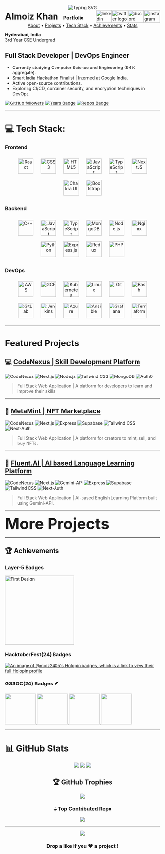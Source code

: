 <div align="center">
  <img src="https://readme-typing-svg.herokuapp.com?color=F7B93E&size=30&center=true&vCenter=true&width=550&lines=Hi%2C+Welcome+to+my+GitHub+👋;Full+Stack+Developer;DevOps+Engineer;Open+Source+Contributor&pause=1500&duration=3000" alt="Typing SVG" />
</div>

<div style="display: flex; justify-content: space-between; align-items: center; width: 100%;">
  <h1 style="margin: 0;">
    Almoiz Khan
    <a href="https://almoizkhan.me" target="_blank" style="font-size: 16px; margin-left: 10px; text-decoration: none;">
      Portfolio
    </a>
  </h1>
  <div style="display: flex;">
    <a href="https://www.linkedin.com/in/almoiz-khan-2184b8300/" target="_blank">
      <img src="https://raw.githubusercontent.com/maurodesouza/profile-readme-generator/master/src/assets/icons/social/linkedin/default.svg" width="52" height="40" alt="linkedin logo" />
    </a>
    <a href="https://www.twitter.com/" target="_blank">
      <img src="https://raw.githubusercontent.com/maurodesouza/profile-readme-generator/master/src/assets/icons/social/twitter/default.svg" width="52" height="40" alt="twitter logo" />
    </a>
    <a href="https://discord.com/users/a_moiz24" target="_blank">
      <img src="https://raw.githubusercontent.com/maurodesouza/profile-readme-generator/master/src/assets/icons/social/discord/default.svg" width="52" height="40" alt="discord logo" />
    </a>
    <a href="https://www.instagram.com/_k_moiz/" target="_blank">
      <img src="https://raw.githubusercontent.com/maurodesouza/profile-readme-generator/master/src/assets/icons/social/instagram/default.svg" width="52" height="40" alt="instagram logo" />
    </a>
  </div>
</div>

<div align="center">
  <a href="#about">About</a> •
  <a href="#projects">Projects</a> •
  <a href="#tech-stack">Tech Stack</a> •
  <a href="#achievements">Achievements</a> •
  <a href="#stats">Stats</a>
</div>

<div id="about">

**Hyderabad, India**  
3rd Year CSE Undergrad  

Full Stack Developer | DevOps Engineer
---

-  Currently studying Computer Science and Engineering (94% aggregate).
-  Smart India Hackathon Finalist | Interned at Google India.
-  Active open-source contributions.
-  Exploring CI/CD, container security, and encryption techniques in DevOps.

[![GitHub followers](https://img.shields.io/github/followers/moiz2405?style=social)](https://github.com/moiz2405)
[![Years Badge](https://badges.pufler.dev/years/moiz2405)](https://badges.pufler.dev)
[![Repos Badge](https://badges.pufler.dev/repos/moiz2405)](https://badges.pufler.dev)

</div>

---
<div id="tech-stack">

# 💻 Tech Stack:
### Frontend  
<div align="center">  
<a href="https://reactjs.org/" target="_blank"><img style="margin: 10px" src="https://profilinator.rishav.dev/skills-assets/react-original-wordmark.svg" alt="React" height="50" /></a>  
<a href="https://www.w3schools.com/css/" target="_blank"><img style="margin: 10px" src="https://profilinator.rishav.dev/skills-assets/css3-original-wordmark.svg" alt="CSS3" height="50" /></a>  
<a href="https://en.wikipedia.org/wiki/HTML5" target="_blank"><img style="margin: 10px" src="https://profilinator.rishav.dev/skills-assets/html5-original-wordmark.svg" alt="HTML5" height="50" /></a>  
<a href="https://www.javascript.com/" target="_blank"><img style="margin: 10px" src="https://profilinator.rishav.dev/skills-assets/javascript-original.svg" alt="JavaScript" height="50" /></a>  
<a href="https://www.typescriptlang.org/" target="_blank"><img style="margin: 10px" src="https://profilinator.rishav.dev/skills-assets/typescript-original.svg" alt="TypeScript" height="50" /></a>  
<a href="https://nextjs.org/" target="_blank"><img style="margin: 10px" src="https://profilinator.rishav.dev/skills-assets/nextjs.png" alt="NextJS" height="50" /></a>  
<a href="https://chakra-ui.com/" target="_blank"><img style="margin: 10px" src="https://profilinator.rishav.dev/skills-assets/chakraui.png" alt="Chakra UI" height="50" /></a>  
<a href="https://getbootstrap.com/docs/3.4/javascript/" target="_blank"><img style="margin: 10px" src="https://profilinator.rishav.dev/skills-assets/bootstrap-plain.svg" alt="Bootstrap" height="50" /></a>  
</div>

### Backend  
<div align="center">  
<a href="https://www.cplusplus.com/" target="_blank"><img style="margin: 10px" src="https://profilinator.rishav.dev/skills-assets/cplusplus-original.svg" alt="C++" height="50" /></a>  
<a href="https://www.javascript.com/" target="_blank"><img style="margin: 10px" src="https://profilinator.rishav.dev/skills-assets/javascript-original.svg" alt="JavaScript" height="50" /></a>  
<a href="https://www.typescriptlang.org/" target="_blank"><img style="margin: 10px" src="https://profilinator.rishav.dev/skills-assets/typescript-original.svg" alt="TypeScript" height="50" /></a>  
<a href="https://www.mongodb.com/" target="_blank"><img style="margin: 10px" src="https://profilinator.rishav.dev/skills-assets/mongodb-original-wordmark.svg" alt="MongoDB" height="50" /></a>  
<a href="https://nodejs.org/" target="_blank"><img style="margin: 10px" src="https://profilinator.rishav.dev/skills-assets/nodejs-original-wordmark.svg" alt="Node.js" height="50" /></a>  
<a href="https://www.nginx.com/" target="_blank"><img style="margin: 10px" src="https://profilinator.rishav.dev/skills-assets/nginx-original.svg" alt="Nginx" height="50" /></a>  
<a href="https://www.python.org/" target="_blank"><img style="margin: 10px" src="https://profilinator.rishav.dev/skills-assets/python-original.svg" alt="Python" height="50" /></a>  
<a href="https://expressjs.com/" target="_blank"><img style="margin: 10px" src="https://profilinator.rishav.dev/skills-assets/express-original-wordmark.svg" alt="Express.js" height="50" /></a>  
<a href="https://redux.js.org/" target="_blank"><img style="margin: 10px" src="https://profilinator.rishav.dev/skills-assets/redux-original.svg" alt="Redux" height="50" /></a>  
<a href="https://www.php.net/" target="_blank"><img style="margin: 10px" src="https://profilinator.rishav.dev/skills-assets/php-original.svg" alt="PHP" height="50" /></a>  
</div>

### DevOps  
<div align="center">  
<a href="https://aws.amazon.com/" target="_blank"><img style="margin: 10px" src="https://profilinator.rishav.dev/skills-assets/amazonwebservices-original-wordmark.svg" alt="AWS" height="50" /></a>  
<a href="https://cloud.google.com/" target="_blank"><img style="margin: 10px" src="https://profilinator.rishav.dev/skills-assets/google_cloud-icon.svg" alt="GCP" height="50" /></a>  
<a href="https://kubernetes.io/" target="_blank"><img style="margin: 10px" src="https://profilinator.rishav.dev/skills-assets/kubernetes-icon.svg" alt="Kubernetes" height="50" /></a>  
<a href="https://www.linux.org/" target="_blank"><img style="margin: 10px" src="https://profilinator.rishav.dev/skills-assets/linux-original.svg" alt="Linux" height="50" /></a>  
<a href="https://github.com/" target="_blank"><img style="margin: 10px" src="https://profilinator.rishav.dev/skills-assets/git-scm-icon.svg" alt="Git" height="50" /></a>  
<a href="https://www.gnu.org/software/bash/" target="_blank"><img style="margin: 10px" src="https://profilinator.rishav.dev/skills-assets/gnu_bash-icon.svg" alt="Bash" height="50" /></a>  
<a href="https://about.gitlab.com/" target="_blank"><img style="margin: 10px" src="https://profilinator.rishav.dev/skills-assets/gitlab.svg" alt="GitLab" height="50" /></a>  
<a href="https://www.jenkins.io/" target="_blank"><img style="margin: 10px" src="https://profilinator.rishav.dev/skills-assets/jenkins-icon.svg" alt="Jenkins" height="50" /></a>  
<a href="https://azure.microsoft.com/en-in/" target="_blank"><img style="margin: 10px" src="https://profilinator.rishav.dev/skills-assets/microsoft_azure-icon.svg" alt="Azure" height="50" /></a>  
<a href="https://www.ansible.com/" target="_blank"><img style="margin: 10px" src="https://profilinator.rishav.dev/skills-assets/ansible.png" alt="Ansible" height="50" /></a>  
<a href="https://grafana.com/" target="_blank"><img style="margin: 10px" src="https://profilinator.rishav.dev/skills-assets/grafana.png" alt="Grafana" height="50" /></a>  
<a href="https://www.terraform.io/" target="_blank"><img style="margin: 10px" src="https://profilinator.rishav.dev/skills-assets/terraformio-icon.svg" alt="Terraform" height="50" /></a>  
</div>

</div>

---

# Featured Projects
## 💻 [CodeNexus | Skill Development Platform](https://codenexus.almoizkhan.me)
![CodeNexus](https://img.shields.io/badge/React-61DAFB?style=flat&logo=react&logoColor=white) ![Next.js](https://img.shields.io/badge/Next.js-000000?style=flat&logo=next.js&logoColor=white) ![Node.js](https://img.shields.io/badge/Node.js-339933?style=flat&logo=node.js&logoColor=white) ![Tailwind CSS](https://img.shields.io/badge/Tailwind%20CSS-38BDF8?style=flat&logo=tailwindcss&logoColor=white) ![MongoDB](https://img.shields.io/badge/MongoDB-47A248?style=flat&logo=mongodb&logoColor=white) ![Auth0](https://img.shields.io/badge/Auth0-000000?style=flat&logo=auth0&logoColor=white)
> Full Stack Web Application | A platform for developers to learn and improve their skills

---

## 🎨 [MetaMint | NFT Marketplace](https://metamint.almoizkhan.me)
![CodeNexus](https://img.shields.io/badge/React-61DAFB?style=flat&logo=react&logoColor=white) ![Next.js](https://img.shields.io/badge/Next.js-000000?style=flat&logo=next.js&logoColor=white) ![Express](https://img.shields.io/badge/Express-000000?style=flat&logo=express&logoColor=white) ![Supabase](https://img.shields.io/badge/Supabase-3ECF8E?style=flat&logo=supabase&logoColor=white) ![Tailwind CSS](https://img.shields.io/badge/Tailwind%20CSS-38BDF8?style=flat&logo=tailwindcss&logoColor=white) ![Next-Auth](https://img.shields.io/badge/Next-Auth-000000?style=flat&logo=next.js&logoColor=white)
> Full Stack Web Application | A platform for creators to mint, sell, and buy NFTs.

---

## 🧠 [Fluent.AI | AI based Language Learning Platform](https://fluentai.almoizkhan.me)
![CodeNexus](https://img.shields.io/badge/React-61DAFB?style=flat&logo=react&logoColor=white) ![Next.js](https://img.shields.io/badge/Next.js-000000?style=flat&logo=next.js&logoColor=white) ![Gemini-API](https://img.shields.io/badge/Gemini-API-FF4081?style=flat&logo=google&logoColor=white) ![Express](https://img.shields.io/badge/Express-000000?style=flat&logo=express&logoColor=white) ![Supabase](https://img.shields.io/badge/Supabase-3ECF8E?style=flat&logo=supabase&logoColor=white) ![Tailwind CSS](https://img.shields.io/badge/Tailwind%20CSS-38BDF8?style=flat&logo=tailwindcss&logoColor=white) ![Next-Auth](https://img.shields.io/badge/Next-Auth-000000?style=flat&logo=next.js&logoColor=white)
> Full Stack Web Application | AI-based English Learning Platform built using Gemini-API.

---
<details>
  <summary style="font-size: 50px; font-weight: bold; cursor: pointer; display: inline-block;">More Projects </summary>

## 📁 [PortFolio | Personal Portfolio Website](https://almoizkhan.me)
![CodeNexus](https://img.shields.io/badge/React-61DAFB?style=flat&logo=react&logoColor=white) ![Next.js](https://img.shields.io/badge/Next.js-000000?style=flat&logo=next.js&logoColor=white) ![Tailwind CSS](https://img.shields.io/badge/Tailwind%20CSS-38BDF8?style=flat&logo=tailwindcss&logoColor=white) ![ShadCN-UI](https://img.shields.io/badge/ShadCN-UI-FF9900?style=flat&logo=shadcn&logoColor=white)
> Responsive Web Application | Personal Portfolio Website built using Next.js and Tailwind CSS.

---

## 🤖 [Custom-AI | AI Components based on Chrome Built-In AI](https://github.com/moiz2405/Custom-AI)
![CodeNexus](https://img.shields.io/badge/React-61DAFB?style=flat&logo=react&logoColor=white) ![Next.js](https://img.shields.io/badge/Next.js-000000?style=flat&logo=next.js&logoColor=white) ![Chrome Built-In APIs](https://img.shields.io/badge/Chrome%20Built-In%20APIs-4285F4?style=flat&logo=chrome&logoColor=white) ![Tailwind CSS](https://img.shields.io/badge/Tailwind%20CSS-38BDF8?style=flat&logo=tailwindcss&logoColor=white)
> Different AI Components | Translator, Language Detector, Summarizer, Writer, Rewriter.

---

## ⚙️ [AWS Usage Monitor | Cost Management Tool](https://github.com/moiz2405/Aws-Montitor)
![Shell Script](https://img.shields.io/badge/Shell%20Script-121011?style=flat&logo=gnu-bash&logoColor=white) ![AWS](https://img.shields.io/badge/AWS-FF9900?style=flat&logo=amazonaws&logoColor=white)
> Shell Script | A tool to monitor and manage AWS usage and costs.

---

## 🌍 [Coal Mine Visualizer | Data Visualization Tool](https://github.com/moiz2405/coal-mine-visualizer)
![Python](https://img.shields.io/badge/Python-3776AB?style=flat&logo=python&logoColor=white) ![Pandas](https://img.shields.io/badge/Pandas-150458?style=flat&logo=pandas&logoColor=white) ![Matplotlib](https://img.shields.io/badge/Matplotlib-008ACF?style=flat&logo=matplotlib&logoColor=white)
> Python Script | Visualize Coal Mines Carbon Footprints using Pandas and Matplotlib.

</details>

---


<div id="achievements">

## 🏆 Achievements

### Layer-5 Badges
<a href="https://meshery.layer5.io/user/0ee04d08-d9ff-421a-b35b-a9ad1db1d62f?tab=badges&badge=first-design">
  <img width="224px" height="224px" src="https://badges.layer5.io/assets/badges/first-design/first-design.png" alt="First Design" />
</a>

### HacktoberFest(24) Badges
[![An image of @moiz2405's Holopin badges, which is a link to view their full Holopin profile](https://holopin.me/moiz2405)](https://holopin.io/@moiz2405)

### GSSOC(24) Badges 🪶
<div style='display:flex; align-items:center; gap: 10px;' align='center'>
  <a href="https://gssoc.girlscript.tech/leaderboard">
    <img src="https://raw.githubusercontent.com/GSSoC24/Postman-Challenge/main/docs/assets/Postman%20White.png" width="100px" height="100px" />
    <img src="https://raw.githubusercontent.com/GSSoC24/Postman-Challenge/main/docs/assets/1.png" width="100px" height="100px" />
    <img src="https://raw.githubusercontent.com/GSSoC24/Postman-Challenge/main/docs/assets/2.png" width="100px" height="100px" />
    <img src="https://raw.githubusercontent.com/GSSoC24/Postman-Challenge/main/docs/assets/3.png" width="100px" height="100px" />
  </a>
</div>

</div>

---

<div id="stats">

# 📊 GitHub Stats

<div align="center">

![](https://github-readme-stats.vercel.app/api?username=moiz2405&theme=radical&hide_border=false&include_all_commits=true&count_private=true)
![](https://github-readme-streak-stats.herokuapp.com/?user=moiz2405&theme=radical&hide_border=false)
![](https://github-readme-stats.vercel.app/api/top-langs/?username=moiz2405&theme=radical&hide_border=false&include_all_commits=true&count_private=true&layout=compact)

## 🏆 GitHub Trophies
![](https://github-profile-trophy.vercel.app/?username=moiz2405&theme=radical&no-frame=false&no-bg=true&margin-w=4)

### 🔝 Top Contributed Repo
![](https://github-contributor-stats.vercel.app/api?username=moiz2405&limit=5&theme=radical&combine_all_yearly_contributions=true)

</div>

</div>

---

<div align="center">
  <img src="https://profile-counter.glitch.me/moiz2405/count.svg?" />
  
  ### Drop a like if you ❤️ a project !
</div>
